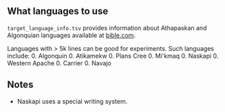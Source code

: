 ## What languages to use
```target_language_info.tsv``` provides information about Athapaskan and Algonquian languages available at [bible.com](https://www.bible.com).

Languages with > 5k lines can be good for experiments. Such languages include:
0. Algonquin
0. Atikamekw
0. Plans Cree
0. Mi'kmaq
0. Naskapi
0. Western Apache
0. Carrier
0. Navajo 

## Notes 
- Naskapi uses a special writing system.